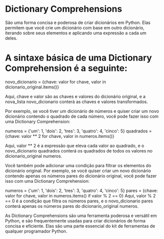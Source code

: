 # Dictionary Comprehensions 
São uma forma concisa e poderosa de criar dicionários em Python. Elas permitem que você crie um dicionário com base em outro dicionário, iterando sobre seus elementos e aplicando uma expressão a cada um deles.

# A sintaxe básica de uma Dictionary Comprehension é a seguinte:


novo_dicionario = {chave: valor for chave, valor in dicionario_original.items()}

Aqui, chave e valor são as chaves e valores do dicionário original, e a nova_lista novo_dicionario conterá as chaves e valores transformados.

Por exemplo, se você tiver um dicionário de números e quiser criar um novo dicionário contendo o quadrado de cada número, você pode fazer isso com uma Dictionary Comprehension:


numeros = {'um': 1, 'dois': 2, 'tres': 3, 'quatro': 4, 'cinco': 5}
quadrados = {chave: valor ** 2 for chave, valor in numeros.items()}

Aqui, valor ** 2 é a expressão que eleva cada valor ao quadrado, e o novo_dicionario quadrados conterá os quadrados de todos os valores no dicionario_original numeros.

Você também pode adicionar uma condição para filtrar os elementos do dicionário original. Por exemplo, se você quiser criar um novo dicionário contendo apenas os números pares do dicionário original, você pode fazer isso com uma Dictionary Comprehension:


numeros = {'um': 1, 'dois': 2, 'tres': 3, 'quatro': 4, 'cinco': 5}
pares = {chave: valor for chave, valor in numeros.items() if valor % 2 == 0}
Aqui, valor % 2 == 0 é a condição que filtra os números pares, e o novo_dicionario pares conterá apenas os números pares do dicionario_original numeros.

As Dictionary Comprehensions são uma ferramenta poderosa e versátil em Python, e são frequentemente usadas para criar dicionários de forma concisa e eficiente. Elas são uma parte essencial do kit de ferramentas de qualquer programador Python.